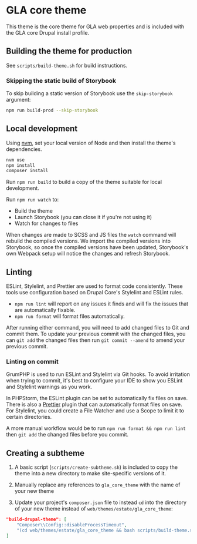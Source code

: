 # GLA core theme

This theme is the core theme for GLA web properties and is included with the GLA
core Drupal install profile.

## Building the theme for production

See `scripts/build-theme.sh` for build instructions.

### Skipping the static build of Storybook

To skip building a static version of Storybook use the `skip-storybook`
argument:

```bash
npm run build-prod --skip-storybook
```

## Local development

Using [nvm](https://github.com/nvm-sh/nvm), set your local version of Node and
then install the theme's dependencies.

```bash
nvm use
npm install
composer install
```

Run `npm run build` to build a copy of the theme suitable for local development.

Run `npm run watch` to:

- Build the theme
- Launch Storybook (you can close it if you're not using it)
- Watch for changes to files

When changes are made to SCSS and JS files the `watch` command will rebuild the
compiled versions. We import the compiled versions into Storybook, so once the
compiled versions have been updated, Storybook's own Webpack setup will notice
the changes and refresh Storybook.

## Linting

ESLint, Stylelint, and Prettier are used to format code consistently. These
tools use configuration based on Drupal Core's Stylelint and ESLint rules.

- `npm run lint` will report on any issues it finds and will fix the issues that
  are automatically fixable.
- `npm run format` will format files automatically.

After running either command, you will need to add changed files to Git and
commit them. To update your previous commit with the changed files, you can
`git add` the changed files then run `git commit --amend` to amend your previous
commit.

### Linting on commit

GrumPHP is used to run ESLint and Stylelint via Git hooks. To avoid irritation
when trying to commit, it's best to configure your IDE to show you ESLint and
Stylelint warnings as you work.

In PHPStorm, the ESLint plugin can be set to automatically fix files on save.
There is also a [Prettier](https://plugins.jetbrains.com/plugin/10456-prettier)
plugin that can automatically format files on save. For Stylelint, you could
create a File Watcher and use a Scope to limit it to certain directories.

A more manual workflow would be to run `npm run format && npm run lint` then
`git add` the changed files before you commit.

## Creating a subtheme

1. A basic script (`scripts/create-subtheme.sh`) is included to copy the theme
   into a new directory to make site-specific versions of it.

2. Manually replace any references to `gla_core_theme` with the name of your new
   theme

3. Update your project's `composer.json` file to instead `cd` into the directory
   of your new theme instead of `web/themes/estate/gla_core_theme`:

```json
"build-drupal-theme": [
    "Composer\\Config::disableProcessTimeout",
    "(cd web/themes/estate/gla_core_theme && bash scripts/build-theme.sh)"
]
```
